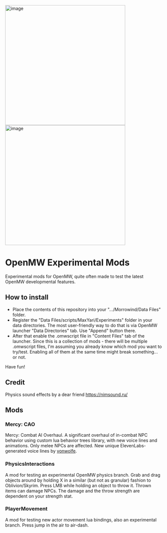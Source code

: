 <img width="385" alt="image" src="https://github.com/MaxYari/OpenMWExperimentalMods/assets/12214398/ffc47f1e-c09c-4aae-9f52-a322c07f3e00">
<img width="385" alt="image" src="https://github.com/MaxYari/OpenMWExperimentalMods/assets/12214398/d3296b67-aea1-47d8-a75c-475fb761156d">

# OpenMW Experimental Mods
Experimental mods for OpenMW, quite often made to test the latest OpenMW developmental features.

## How to install
- Place the contents of this repository into your ".../Morrowind/Data Files" folder.
- Register the "Data Files/scripts/MaxYari/Experiments" folder in your data directories. The most user-friendly way to do that is via OpenMW launcher "Data Directories" tab. Use "Append" button there.
- After that enable the .omwscript file in "Content Files" tab of the launcher. Since this is a collection of mods - there will be multiple .omwscript files, I'm assuming you already know which mod you want to try/test. Enabling all of them at the same time might break something... or not.

Have fun!

## Credit

Physics sound effects by a dear friend https://nimsound.ru/

## Mods

### Mercy: CAO

Mercy: Combat AI Overhaul. 
A significant overhaul of in-combat NPC behavior using custom lua behavior trees library, with new voice lines and animations. Only melee NPCs are affected.
New unique ElevenLabs-generated voice lines by [vonwolfe](https://next.nexusmods.com/profile/vonwolfe).

### PhysicsInteractions

A mod for testing an experimental OpenMW physics branch. 
Grab and drag objects around by holding X in a similar (but not as granular) fashion to Oblivion/Skyrim. Press LMB while holding an object to throw it. Thrown items can damage NPCs. The damage and the throw strength are dependent on your strength stat.

### PlayerMovement

A mod for testing new actor movement lua bindings, also an experimental branch. Press jump in the air to air-dash.




